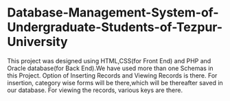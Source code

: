 # Database-Management-System-of-Undergraduate-Students-of-Tezpur-University

This project was designed using HTML,CSS(for Front End) and PHP and Oracle database(for Back End).We have used more than one Schemas in this Project. Option of Inserting Records and Viewing Records is there. For insertion, category wise forms will be there,which will be thereafter saved in our database.
For viewing the records, various keys are there.

